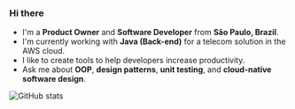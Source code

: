 ### Hi there

- I'm a **Product Owner** and **Software Developer** from **São Paulo, Brazil**.
- I'm currently working with **Java (Back-end)** for a telecom solution in the AWS cloud.
- I like to create tools to help developers increase productivity.
- Ask me about **OOP**, **design patterns**, **unit testing**, and **cloud-native software design**.

![GitHub stats](https://github-readme-stats.vercel.app/api?username=oswaldobapvicjr&bg_color=45,214478ff,2199bbff&title_color=ffffffff&text_color=ffffffff&count_private=false&include_all_commits=true&show_icons=true&icon_color=ffffff99&custom_title=Oswaldo%27s%20GitHub%20Stats)
